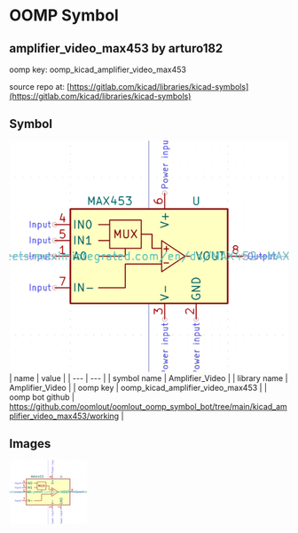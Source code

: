 # OOMP Symbol  
## amplifier_video_max453  by arturo182  
  
oomp key: oomp_kicad_amplifier_video_max453  
  
source repo at: [https://gitlab.com/kicad/libraries/kicad-symbols](https://gitlab.com/kicad/libraries/kicad-symbols)  
## Symbol  
  
[![working.png](working_600.png)](working.png)  
| name | value | 
| --- | --- | 
| symbol name | Amplifier_Video | 
| library name | Amplifier_Video | 
| oomp key | oomp_kicad_amplifier_video_max453 | 
| oomp bot github | https://github.com/oomlout/oomlout_oomp_symbol_bot/tree/main/kicad_amplifier_video_max453/working | 
## Images  
  
[![working.png](working_140.png)](working.png)  

